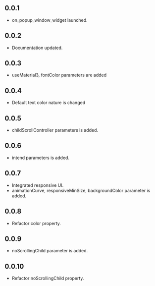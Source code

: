 ## 0.0.1

* on_popup_window_widget launched.


## 0.0.2

* Documentation updated.

## 0.0.3

* useMaterial3, fontColor parameters are added

## 0.0.4

* Default text color nature is changed

## 0.0.5

* childScrollController parameters is added. 

## 0.0.6

* intend parameters is added. 

## 0.0.7

* Integrated responsive UI. 
* animationCurve, responsiveMinSize, backgroundColor parameter is added. 

## 0.0.8

* Refactor color property. 

## 0.0.9

* noScrollingChild parameter is added. 

## 0.0.10

* Refactor noScrollingChild property. 